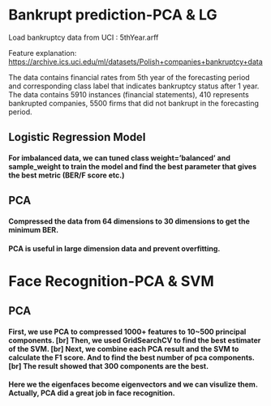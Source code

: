 # Bankrupt prediction-PCA & LG

Load bankruptcy data from UCI :  5thYear.arff 

Feature explanation: https://archive.ics.uci.edu/ml/datasets/Polish+companies+bankruptcy+data

The data contains financial rates from 5th year of the forecasting period and corresponding class label that indicates bankruptcy status after 1 year. The data contains 5910 instances (financial statements), 410 represents bankrupted companies, 5500 firms that did not bankrupt in the forecasting period.

Logistic Regression Model
--------------

#### For imbalanced data, we can tuned class weight=’balanced’ and sample_weight to train the model and find the best parameter that gives the best metric (BER/F score etc.)


PCA
-------------------

#### Compressed the data from 64 dimensions to 30 dimensions to get the minimum BER.

#### PCA is useful in large dimension data and prevent overfitting. 


# Face Recognition-PCA & SVM

PCA
-------------------

#### First, we use PCA to compressed 1000+ features to 10~500 principal components. [br] Then, we used GridSearchCV to find the best estimater of the SVM. [br] Next, we combine each PCA result and the SVM to calculate the F1 score. And to find the best number of pca components. [br] The result showed that 300 components are the best. 

#### Here we the eigenfaces become eigenvectors and we can visulize them. Actually, PCA did a great job in face recognition.


